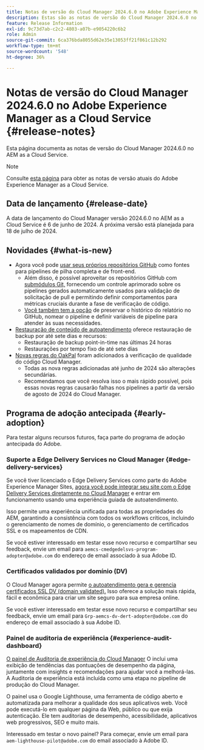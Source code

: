 ```yaml
---
title: Notas de versão do Cloud Manager 2024.6.0 no Adobe Experience Manager as a Cloud Service
description: Estas são as notas de versão do Cloud Manager 2024.6.0 no AEM as a Cloud Service.
feature: Release Information
exl-id: 9c73d7ab-c2c2-4803-a07b-e9054220c6b2
role: Admin
source-git-commit: 6ca376bda8055d62e35e13053ff21f861c12b292
workflow-type: tm+mt
source-wordcount: '548'
ht-degree: 36%

---
```



# Notas de versão do Cloud Manager 2024.6.0 no Adobe Experience Manager as a Cloud Service {#release-notes}

Esta página documenta as notas de versão do Cloud Manager 2024.6.0 no AEM as a Cloud Service.

>[!NOTE]
>
>Consulte [esta página](/help/release-notes/release-notes-cloud/release-notes-current.md) para obter as notas de versão atuais do Adobe Experience Manager as a Cloud Service.

## Data de lançamento {#release-date}

A data de lançamento do Cloud Manager versão 2024.6.0 no AEM as a Cloud Service é 6 de junho de 2024. A próxima versão está planejada para 18 de julho de 2024.

## Novidades {#what-is-new}

* Agora você pode [usar seus próprios repositórios GitHub](/help/implementing/cloud-manager/managing-code/private-repositories.md) como fontes para pipelines de pilha completa e de front-end.
   * Além disso, é possível aproveitar os repositórios GitHub com [submódulos Git,](/help/implementing/cloud-manager/managing-code/git-submodules.md) fornecendo um controle aprimorado sobre os pipelines gerados automaticamente usados para validação de solicitação de pull e permitindo definir comportamentos para métricas cruciais durante a fase de verificação de código.
   * [Você também tem a opção](/help/implementing/cloud-manager/managing-code/github-check-config.md) de preservar o histórico do relatório no GitHub, nomear o pipeline e definir variáveis de pipeline para atender às suas necessidades.
* [Restauração de conteúdo de autoatendimento](/help/operations/restore.md) oferece restauração de backup por até sete dias e recursos:
   * Restauração de backup point-in-time nas últimas 24 horas
   * Restaurações por tempo fixo de até sete dias
* [Novas regras do OakPal](/help/implementing/cloud-manager/custom-code-quality-rules.md#oakpal-ui-content-package) foram adicionados à verificação de qualidade do código Cloud Manager.
   * Todas as nova regras adicionadas até junho de 2024 são alterações secundárias.
   * Recomendamos que você resolva isso o mais rápido possível, pois essas novas regras causarão falhas nos pipelines a partir da versão de agosto de 2024 do Cloud Manager.

## Programa de adoção antecipada {#early-adoption}

Para testar alguns recursos futuros, faça parte do programa de adoção antecipada do Adobe.

### Suporte a Edge Delivery Services no Cloud Manager {#edge-delivery-services}

Se você tiver licenciado o Edge Delivery Services como parte do Adobe Experience Manager Sites, [agora você pode integrar seu site com o Edge Delivery Services diretamente no Cloud Manager](/help/implementing/cloud-manager/edge-delivery-services.md) e entrar em funcionamento usando uma experiência guiada de autoatendimento.

Isso permite uma experiência unificada para todas as propriedades do AEM, garantindo a consistência com todos os workflows críticos, incluindo o gerenciamento de nomes de domínio, o gerenciamento de certificados SSL e os mapeamentos de CDN.

Se você estiver interessado em testar esse novo recurso e compartilhar seu feedback, envie um email para `aemcs-cmedgedelsvs-program-adopter@adobe.com` do endereço de email associado à sua Adobe ID.

### Certificados validados por domínio (DV)

O Cloud Manager agora permite [o autoatendimento gera e gerencia certificados SSL DV (domain validated).](/help/implementing/cloud-manager/managing-ssl-certifications/domain-validated-certificates.md) Isso oferece a solução mais rápida, fácil e econômica para criar um site seguro para sua empresa online.

Se você estiver interessado em testar esse novo recurso e compartilhar seu feedback, envie um email para `Grp-aemcs-dv-dert-adopter@adobe.com` do endereço de email associado à sua Adobe ID.

<!-- RICK: REMOVED THIS SECTION AS PER EMAIL REQUEST TO DL-AEM-DOCS FROM SHWETA DUA, WEDNESDAY, JUNE 12, 2024 ### Client-Side Collection via Real Use Monitoring (RUM) {#rum}

You can leverage the [Real Use Monitoring (RUM) Data Service](/help/implementing/cloud-manager/content-requests.md#cliendside-collection) to enable client-side collection for AEM as a Cloud Service.

Real Use Monitoring (RUM) Data Service offers a more precise reflection of user interactions, ensuring a reliable measure of website engagement. It is a great opportunity to gain advanced insights into your page performance. This is beneficial for customers who use either Adobe-managed CDN or non-Adobe managed CDN. For customers using a non-Adobe managed CDN, automated traffic reporting can now be enabled for them, thus removing the need to share any traffic report with Adobe.

If you are interested in testing this new feature and sharing your feedback, please send an email to `aemcs-rum-adopter@adobe.com` from the email address associated with your Adobe ID. Please include the domain name for production, stage, and dev environments in your email.  Availability of the early adopter program of this feature is limited.-->

### Painel de auditoria de experiência {#experience-audit-dashboard}

[O painel de Auditoria de experiência do Cloud Manager](/help/implementing/cloud-manager/experience-audit-dashboard.md) O inclui uma exibição de tendências das pontuações de desempenho da página, juntamente com insights e recomendações para ajudar você a melhorá-las. A Auditoria de experiência está incluída como uma etapa no pipeline de produção do Cloud Manager.

O painel usa o Google Lighthouse, uma ferramenta de código aberto e automatizada para melhorar a qualidade dos seus aplicativos web. Você pode executá-lo em qualquer página da Web, público ou que exija autenticação. Ele tem auditorias de desempenho, acessibilidade, aplicativos web progressivos, SEO e muito mais.

Interessado em testar o novo painel? Para começar, envie um email para `aem-lighthouse-pilot@adobe.com` do email associado à Adobe ID.
